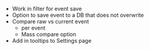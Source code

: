 * Work in filter for event save
* Option to save event to a DB that does not overwrite
* Compare raw vs current event
    * per event
    * Mass compare option
* Add in tooltips to Settings page
